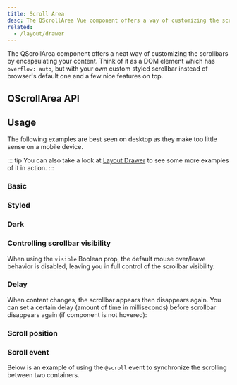 ```yaml
---
title: Scroll Area
desc: The QScrollArea Vue component offers a way of customizing the scrollbars for all desktop browsers.
related:
  - /layout/drawer
---
```


The QScrollArea component offers a neat way of customizing the scrollbars by encapsulating your content. Think of it as a DOM element which has `overflow: auto`, but with your own custom styled scrollbar instead of browser's default one and a few nice features on top.

## QScrollArea API

<doc-api file="QScrollArea" />

## Usage

The following examples are best seen on desktop as they make too little sense on a mobile device.

::: tip
You can also take a look at [Layout Drawer](/layout/drawer) to see some more examples of it in action.
:::

### Basic <q-badge align="top" color="brand-primary" label="v1.17+" />

<doc-example title="Vertical content" file="QScrollArea/Vertical" />

<doc-example title="Horizontal content" file="QScrollArea/Horizontal" />

<doc-example title="Vertical and horizontal content" file="QScrollArea/VertHoriz" />

### Styled

<doc-example title="Styled thumb and bar" file="QScrollArea/StyledBar" />

<doc-example title="Styled" file="QScrollArea/Styled" />

### Dark <q-badge align="top" color="brand-primary" label="v1.9+" />

<doc-example title="Dark" file="QScrollArea/Dark" />

### Controlling scrollbar visibility <q-badge align="top" color="brand-primary" label="v1.3+" />

When using the `visible` Boolean prop, the default mouse over/leave behavior is disabled, leaving you in full control of the scrollbar visibility.

<doc-example title="Controlling scrollbar visibility" file="QScrollArea/ScrollbarVisibility" />

### Delay

When content changes, the scrollbar appears then disappears again. You can set a certain delay (amount of time in milliseconds) before scrollbar disappears again (if component is not hovered):

<doc-example title="Delay" file="QScrollArea/Delay" />

### Scroll position

<doc-example title="Scroll Position" file="QScrollArea/ScrollPosition" />

### Scroll event <q-badge align="top" color="brand-primary" label="v1.9.3+" />

Below is an example of using the `@scroll` event to synchronize the scrolling between two containers.

<doc-example title="Synchronized" file="QScrollArea/Synchronized" />
